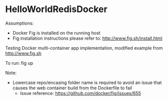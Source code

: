 # HelloWorldRedisDocker

Assumptions:
- Docker Fig is installed on the running host
- Fig installation instructions please refer to: http://www.fig.sh/install.html

Testing Docker multi-container app implementation, modified example from http://www.fig.sh

To run:
fig up

Note:
- Lowercase repo/encasing folder name is required to avoid an issue that causes the web container build from the Dockerfile to fail
  - Issue reference: https://github.com/docker/fig/issues/655
